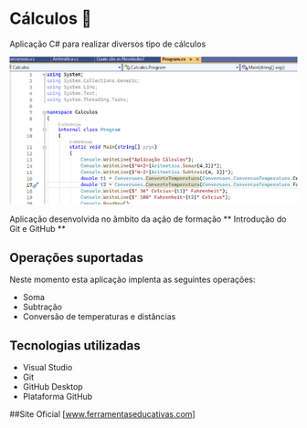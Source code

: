 # Cálculos :1234:
 Aplicação C# para realizar diversos tipo de cálculos

![ Aplicação Cálculos ](ferramenta.png)

Aplicação desenvolvida no âmbito da ação de formação ** Introdução do Git e GitHub **

## Operações suportadas
Neste momento esta aplicação implenta as seguintes operações:

 - Soma
 - Subtração
 - Conversão de temperaturas e distâncias


## Tecnologias utilizadas
   - Visual Studio 
   - Git
   - GitHub Desktop
   - Plataforma GitHub

##Site Oficial
[www.ferramentaseducativas.com]

